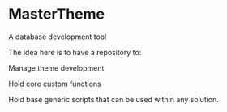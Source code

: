 # MasterTheme
A database development tool

The idea here is to have a repository to:

Manage theme development

Hold core custom functions

Hold base generic scripts that can be used within any solution.
